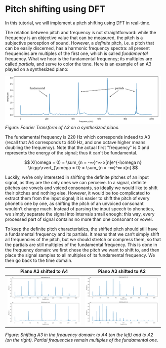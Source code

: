 # Pitch shifting using DFT

In this tutorial, we will implement a pitch shifting using DFT in real-time.

The relation between pitch and frequency is not straightforward: while the frequency is an objective value that can be measured, the pitch is a subjective perception of sound. However, a *definite* pitch, i.e. a pitch that can be easily discerned, has a harmonic frequency spectra: all present frequencies are multiples of the first one, which is called *fundamental* frequency. What we hear is the fundamental frequency; its multiples are called *partials*, and serve to color the tone. Here is an example of an A3 played on a synthesized piano:

![alt text](pianofreq.png "Piano frequencies - A3")
_Figure: Fourier Transform of A3 on a synthesized piano._

The fundamental frequency is 220 Hz which corresponds indeed to A3 (recall that A4 corresponds to 440 Hz, and one octave higher means doubling the frequency). Note that the actual first "frequency" is 0 and represents the energy of the signal; thus it can't be fundamental.

$$ 
X(\omega = 0) = \sum_{n = -∞}^∞ x[n]e^{-i\omega n} \biggr\rvert_{\omega = 0} = \sum_{n = -∞}^∞ x[n]
$$

Luckily, we’re only interested in shifting the definite pitches of an input signal, as they are the only ones we can perceive. In a signal, definite pitches are vowels and voiced consonants, so ideally we would like to shift their pitches and nothing else. However, it would be too complicated to extract them from the input signal; it is easier to shift the pitch of every phonetic one by one, as shifting the pitch of an unvoiced consonant wouldn’t change much. Instead of parsing the input speech to phonetics, we simply separate the signal into intervals small enough: this way, every processed part of signal contains no more than one consonant or vowel.

To keep the definite pitch characteristics, the shifted pitch should still have a fundamental frequency and its partials. It means that we can’t simply shift all frequencies of the pitch, but we should stretch or compress them, so that the partials are still multiples of the fundamental frequency. This is done in the frequency domain: we first chose the pitch we want to shift to, and then place the signal samples to all multiples of its fundamental frequency. We then go back to the time domain.

Piano A3 shifted to A4             |  Piano A3 shifted to A2
:-------------------------:|:-------------------------:
![alt text](pianofreq1.png "Piano A3 shifted to A4")  |  ![alt text](pianofreq2.png "Piano A3 shifted to A2")

_Figure: Shifting A3 in the frequency domain: to A4 (on the left) and to A2 (on the right). Partial frequencies remain multiples of the fundamental one._
